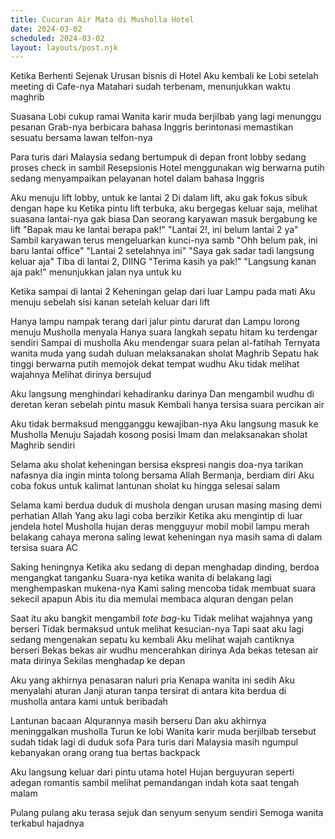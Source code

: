 ```yaml
---
title: Cucuran Air Mata di Musholla Hotel
date: 2024-03-02
scheduled: 2024-03-02
layout: layouts/post.njk
---
```


Ketika Berhenti Sejenak Urusan bisnis di Hotel
Aku kembali ke Lobi setelah meeting di Cafe-nya
Matahari sudah terbenam, menunjukkan waktu maghrib

Suasana Lobi cukup ramai
Wanita karir muda berjilbab yang lagi menunggu pesanan Grab-nya
berbicara bahasa Inggris
berintonasi memastikan sesuatu bersama lawan telfon-nya

Para turis dari Malaysia
sedang bertumpuk di depan front lobby
sedang proses check in
sambil Resepsionis Hotel menggunakan wig berwarna putih
sedang menyampaikan pelayanan hotel dalam bahasa Inggris

Aku menuju lift lobby, untuk ke lantai 2
Di dalam lift, aku gak fokus sibuk dengan hape ku
Ketika pintu lift terbuka, aku bergegas keluar saja,
melihat suasana lantai-nya gak biasa
Dan seorang karyawan masuk bergabung ke lift
"Bapak mau ke lantai berapa pak!"
"Lantai 2!, ini belum lantai 2 ya"
Sambil karyawan terus mengeluarkan kunci-nya samb
"Ohh belum pak, ini baru lantai office"
"Lantai 2 setelahnya ini"
"Saya gak sadar tadi langsung keluar aja"
Tiba di lantai 2, DIING
"Terima kasih ya pak!"
"Langsung kanan aja pak!" menunjukkan jalan nya untuk ku

Ketika sampai di lantai 2
Keheningan gelap dari luar
Lampu pada mati
Aku menuju sebelah sisi kanan
setelah keluar dari lift

Hanya lampu nampak terang dari jalur pintu darurat dan
Lampu lorong menuju Musholla menyala
Hanya suara langkah sepatu hitam ku terdengar sendiri
Sampai di musholla
Aku mendengar suara pelan al-fatihah
Ternyata wanita muda yang sudah duluan melaksanakan sholat Maghrib
Sepatu hak tinggi berwarna putih memojok dekat tempat wudhu
Aku tidak melihat wajahnya
Melihat dirinya bersujud

Aku langsung menghindari kehadiranku darinya
Dan mengambil wudhu di deretan keran sebelah pintu masuk
Kembali hanya tersisa suara percikan air

Aku tidak bermaksud mengganggu kewajiban-nya
Aku langsung masuk ke Musholla
Menuju Sajadah kosong posisi Imam
dan melaksanakan sholat Maghrib sendiri

Selama aku sholat
keheningan bersisa ekspresi nangis doa-nya
tarikan nafasnya dia ingin minta tolong bersama Allah
Bermanja, berdiam diri
Aku coba fokus untuk kalimat lantunan sholat ku
hingga selesai salam

Selama kami berdua duduk di mushola
dengan urusan masing masing demi perhatian Allah
Yang aku lagi coba berzikir
Ketika aku mengintip di luar jendela hotel Musholla
hujan deras mengguyur
mobil mobil lampu merah belakang cahaya merona saling lewat
keheningan nya masih sama di dalam
tersisa suara AC

Saking heningnya
Ketika aku sedang di depan menghadap dinding, berdoa mengangkat tanganku
Suara-nya ketika wanita di belakang lagi menghempaskan mukena-nya
Kami saling mencoba tidak membuat suara sekecil apapun
Abis itu dia memulai membaca alquran dengan pelan

Saat itu aku bangkit mengambil *tote bag*-ku
Tidak melihat wajahnya yang berseri
Tidak bermaksud untuk melihat kesucian-nya
Tapi saat aku lagi sedang mengenakan sepatu ku kembali
Aku melihat wajah cantiknya berseri
Bekas bekas air wudhu mencerahkan dirinya
Ada bekas tetesan air mata dirinya
Sekilas menghadap ke depan

Aku yang akhirnya penasaran naluri pria
Kenapa wanita ini sedih
Aku menyalahi aturan
Janji aturan tanpa tersirat di antara kita berdua di musholla
antara kami
untuk beribadah

Lantunan bacaan Alqurannya masih berseru
Dan aku akhirnya meninggalkan musholla
Turun ke lobi
Wanita karir muda berjilbab tersebut sudah tidak lagi di duduk sofa
Para turis dari Malaysia masih ngumpul
kebanyakan orang orang tua bertas backpack

Aku langsung keluar dari pintu utama hotel
Hujan berguyuran seperti adegan romantis
sambil melihat pemandangan indah kota saat tengah malam

Pulang pulang aku terasa sejuk dan senyum senyum sendiri
Semoga wanita terkabul hajadnya
